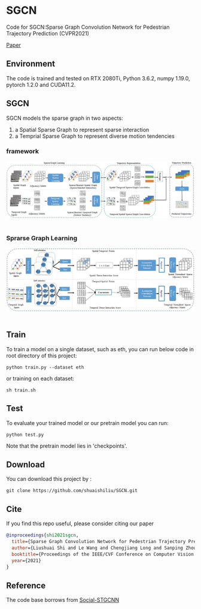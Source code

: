 # SGCN
Code for SGCN:Sparse Graph Convolution Network for Pedestrian Trajectory Prediction (CVPR2021)

[Paper](https://arxiv.org/pdf/2104.01528.pdf)

## Environment

The code is trained and tested on RTX 2080Ti, Python 3.6.2, numpy 1.19.0, pytorch 1.2.0 and CUDA11.2.

## SGCN


SGCN models the sparse graph in two aspects:

1) a Spatial Sparse Graph to represent sparse interaction
2) a Temprial Sparse Graph to represent diverse motion tendencies

### framework

<div align='center'>
<img src="images/sgcn.jpg"></img>
</div>
<br />

### Sprarse Graph Learning
<div align='center'>
<img src="images/sparse_graph_learning.jpg"></img>
</div>
<br />

## Train

To train a model on a single dataset, such as eth, you can run below code in root directory of this project:

```
python train.py --dataset eth

```
or training on each dataset:

```
sh train.sh

```

## Test

To evaluate your trained model or our pretrain model you can run:

```
python test.py

``` 

Note that the pretrain model lies in 'checkpoints'.


## Download

You can download this project by :

```
git clone https://github.com/shuaishiliu/SGCN.git
```

## Cite

If you find this repo useful, please consider citing our paper
```bibtex
@inproceedings{shi2021sgcn,
  title={Sparse Graph Convolution Network for Pedestrian Trajectory Prediction},
  author={Liushuai Shi and Le Wang and Chengjiang Long and Sanping Zhou and Mo Zhou and Zhenxing Niu and Gang Hua},
  booktitle={Proceedings of the IEEE/CVF Conference on Computer Vision and Pattern Recognition},
  year={2021}
}
```


## Reference

The code base borrows from [Social-STGCNN](https://github.com/abduallahmohamed/Social-STGCNN)
